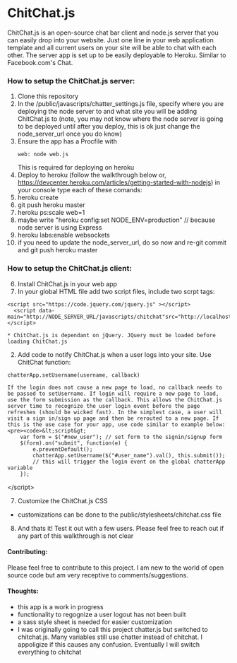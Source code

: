 ChitChat.js
============

ChitChat.js is an open-source chat bar client and node.js server that you can easily drop into your website.  Just one line in your web application template and all current users on your site will be able to chat with each other.  The server app is set up to be easily deployable to Heroku.  Similar to Facebook.com's Chat.

<h3>How to setup the ChitChat.js server:</h3>

1. Clone this repository
2. In the /public/javascripts/chatter_settings.js file, specify where you are deploying the node server to and what site
    you will be adding ChitChat.js to (note, you may not know where the node server is going to be deployed until after
    you deploy, this is ok just change the node_server_url once you do know)
3. Ensure the app has a Procfile with 
    <pre><code>web: node web.js</code></pre>
    This is required for deploying on heroku
5. Deploy to heroku (follow the walkthrough below or, https://devcenter.heroku.com/articles/getting-started-with-nodejs)
  in your console type each of these comands:
  1. heroku create
  2. git push heroku master
  3. heroku ps:scale web=1
  4. maybe write "heroku config:set NODE_ENV=production" // because node server is using Express
  5. heroku labs:enable websockets
  6. if you need to update the node_server_url, do so now and re-git commit and git push heroku master

<h3>How to setup the ChitChat.js client:</h3>

6. Install ChitChat.js in your web app
  1. In your global HTML file add two script files, include two scrpt tags:
  <pre><code>&lt;script src="https://code.jquery.com/jquery.js" &gt;&lt;/script&gt;
  &lt;script data-main="http://NODE_SERVER_URL/javascripts/chitchat"src="http://localhost/javascripts/require.js"&gt;&lt;/script&gt;</code></pre>
    * ChitChat.js is dependant on jQuery. JQuery must be loaded before loading ChitChat.js
  2. Add code to notify ChitChat.js when a user logs into your site. Use ChitChat function:
<pre><code>chatterApp.setUsername(username, callback)</code></pre>
    If the login does not cause a new page to load, no callback needs to be passed to setUsername. If login will require a new page to load, use the form submission as the callback. This allows the ChitChat.js server time to recognize the user login event before the page refreshes (should be wicked fast). In the simplest case, a user will visit a sign in/sign up page and then be rerouted to a new page. If this is the use case for your app, use code similar to example below:
    <pre><code>&lt;script&gt;
        var form = $("#new_user"); // set form to the signin/signup form
        $(form).on("submit", function(e) {
            e.preventDefault();
            chatterApp.setUsername($("#user_name").val(), this.submit());
            // this will trigger the login event on the global chatterApp variable
        });
&lt;/script&gt;</code></pre>

7. Customize the ChitChat.js CSS
  * customizations can be done to the public/stylesheets/chitchat.css file
  
8. And thats it! Test it out with a few users. Please feel free to reach out if any part of this walkthrough is not clear

<h4>Contributing:</h4>
Please feel free to contribute to this project. I am new to the world of open source code but am very receptive to comments/suggestions.
  
<h4>Thoughts:</h4>

* this app is a work in progress
* functionality to regognize a user logout has not been built
* a sass style sheet is needed for easier customization
* I was originally going to call this project chatter.js but switched to chitchat.js. Many variables still use chatter instead of chitchat. I appoligize if this causes any confusion. Eventually I will switch everything to chitchat
